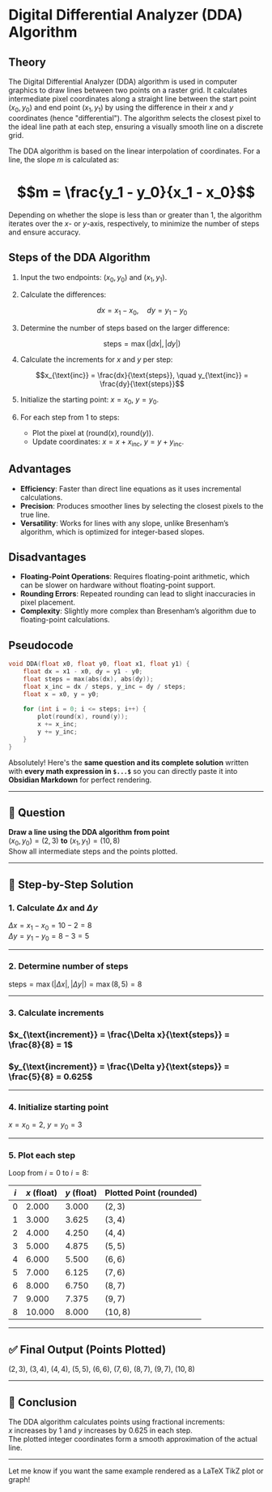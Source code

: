 # Digital Differential Analyzer (DDA) Algorithm

## Theory

The Digital Differential Analyzer (DDA) algorithm is used in computer graphics to draw lines between two points on a raster grid. It calculates intermediate pixel coordinates along a straight line between the start point $(x_0, y_0)$ and end point $(x_1, y_1)$ by using the difference in their $x$ and $y$ coordinates (hence "differential"). The algorithm selects the closest pixel to the ideal line path at each step, ensuring a visually smooth line on a discrete grid.

The DDA algorithm is based on the linear interpolation of coordinates. For a line, the slope $m$ is calculated as:

# $$m = \frac{y_1 - y_0}{x_1 - x_0}$$

Depending on whether the slope is less than or greater than 1, the algorithm iterates over the $x$- or $y$-axis, respectively, to minimize the number of steps and ensure accuracy.

## Steps of the DDA Algorithm

1. Input the two endpoints: $(x_0, y_0)$ and $(x_1, y_1)$.
    
2. Calculate the differences:
    
    $$dx = x_1 - x_0, \quad dy = y_1 - y_0$$
    
3. Determine the number of steps based on the larger difference:
    
    $$\text{steps} = \max(|dx|, |dy|)$$
    
4. Calculate the increments for $x$ and $y$ per step:
    
    $$x_{\text{inc}} = \frac{dx}{\text{steps}}, \quad y_{\text{inc}} = \frac{dy}{\text{steps}}$$
    
5. Initialize the starting point: $x = x_0$, $y = y_0$.
    
6. For each step from 1 to $\text{steps}$:
    
    - Plot the pixel at $(\text{round}(x), \text{round}(y))$.
    - Update coordinates: $x = x + x_{\text{inc}}$, $y = y + y_{\text{inc}}$.

## Advantages

- **Efficiency**: Faster than direct line equations as it uses incremental calculations.
- **Precision**: Produces smoother lines by selecting the closest pixels to the true line.
- **Versatility**: Works for lines with any slope, unlike Bresenham’s algorithm, which is optimized for integer-based slopes.

## Disadvantages

- **Floating-Point Operations**: Requires floating-point arithmetic, which can be slower on hardware without floating-point support.
- **Rounding Errors**: Repeated rounding can lead to slight inaccuracies in pixel placement.
- **Complexity**: Slightly more complex than Bresenham’s algorithm due to floating-point calculations.

## Pseudocode

```c
void DDA(float x0, float y0, float x1, float y1) {
    float dx = x1 - x0, dy = y1 - y0;
    float steps = max(abs(dx), abs(dy));
    float x_inc = dx / steps, y_inc = dy / steps;
    float x = x0, y = y0;
    
    for (int i = 0; i <= steps; i++) {
        plot(round(x), round(y));
        x += x_inc;
        y += y_inc;
    }
}
```

Absolutely! Here's the **same question and its complete solution** written with **every math expression in `$...$`** so you can directly paste it into **Obsidian Markdown** for perfect rendering.

---

## 📌 **Question**

**Draw a line using the DDA algorithm from point**  
$(x_0, y_0) = (2, 3)$ **to** $(x_1, y_1) = (10, 8)$  
Show all intermediate steps and the points plotted.

---

## 🧮 **Step-by-Step Solution**

### 1. **Calculate $\Delta x$ and $\Delta y$**

$\Delta x = x_1 - x_0 = 10 - 2 = 8$  
$\Delta y = y_1 - y_0 = 8 - 3 = 5$

---

### 2. **Determine number of steps**

$\text{steps} = \max(|\Delta x|, |\Delta y|) = \max(8, 5) = 8$

---

### 3. **Calculate increments**

### $x_{\text{increment}} = \frac{\Delta x}{\text{steps}} = \frac{8}{8} = 1$  
### $y_{\text{increment}} = \frac{\Delta y}{\text{steps}} = \frac{5}{8} = 0.625$

---

### 4. **Initialize starting point**

$x = x_0 = 2$, $y = y_0 = 3$

---

### 5. **Plot each step**

Loop from $i = 0$ to $i = 8$:

|$i$|$x$ (float)|$y$ (float)|Plotted Point (rounded)|
|---|---|---|---|
|$0$|$2.000$|$3.000$|$(2, 3)$|
|$1$|$3.000$|$3.625$|$(3, 4)$|
|$2$|$4.000$|$4.250$|$(4, 4)$|
|$3$|$5.000$|$4.875$|$(5, 5)$|
|$4$|$6.000$|$5.500$|$(6, 6)$|
|$5$|$7.000$|$6.125$|$(7, 6)$|
|$6$|$8.000$|$6.750$|$(8, 7)$|
|$7$|$9.000$|$7.375$|$(9, 7)$|
|$8$|$10.000$|$8.000$|$(10, 8)$|

---

## ✅ **Final Output (Points Plotted)**

$(2, 3),\ (3, 4),\ (4, 4),\ (5, 5),\ (6, 6),\ (7, 6),\ (8, 7),\ (9, 7),\ (10, 8)$

---

## 📘 **Conclusion**

The DDA algorithm calculates points using fractional increments:  
$x$ increases by $1$ and $y$ increases by $0.625$ in each step.  
The plotted integer coordinates form a smooth approximation of the actual line.

---

Let me know if you want the same example rendered as a LaTeX TikZ plot or graph!